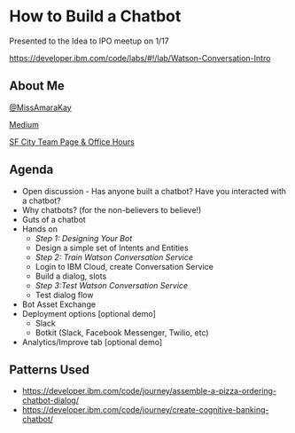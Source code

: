 # How to Build a Chatbot

Presented to the Idea to IPO meetup on 1/17

https://developer.ibm.com/code/labs/#!/lab/Watson-Conversation-Intro

## About Me
[@MissAmaraKay](https://twitter.com/MissAmaraKay)

[Medium](https://medium.com/@MissAmaraKay)

[SF City Team Page & Office Hours](https://developer.ibm.com/code/community/cities/san-francisco/)

## Agenda
* Open discussion - Has anyone built a chatbot? Have you interacted with a chatbot?
* Why chatbots? (for the non-believers to believe!)
* Guts of a chatbot
* Hands on
   * *Step 1: Designing Your Bot*
    * Design a simple set of Intents and Entities
   * *Step 2: Train Watson Conversation Service*
    * Login to IBM Cloud, create Conversation Service
    * Build a dialog, slots
   * *Step 3:Test Watson Conversation Service*
    * Test dialog flow
* Bot Asset Exchange
* Deployment options [optional demo]
    * Slack
    * Botkit (Slack, Facebook Messenger, Twilio, etc)
* Analytics/Improve tab [optional demo]

## Patterns Used
* https://developer.ibm.com/code/journey/assemble-a-pizza-ordering-chatbot-dialog/
* https://developer.ibm.com/code/journey/create-cognitive-banking-chatbot/
